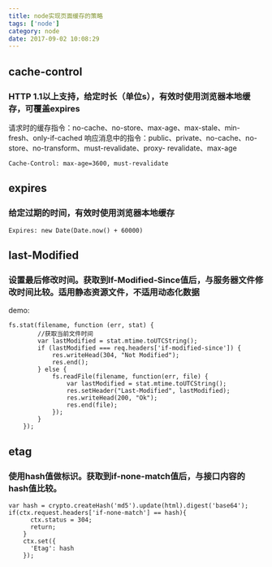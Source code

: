 ```yaml
---
title: node实现页面缓存的策略
tags: ['node']
category: node
date: 2017-09-02 10:08:29
---
```


## cache-control 
### HTTP 1.1以上支持，给定时长（单位s），有效时使用浏览器本地缓存，可覆盖expires
请求时的缓存指令：no-cache、no-store、max-age、max-stale、min-fresh、only-if-cached
响应消息中的指令：public、private、no-cache、no-store、no-transform、must-revalidate、proxy- revalidate、max-age

```
Cache-Control: max-age=3600, must-revalidate
```
## expires 
### 给定过期的时间，有效时使用浏览器本地缓存

```
Expires: new Date(Date.now() + 60000)
```
## last-Modified
### 设置最后修改时间。获取到If-Modified-Since值后，与服务器文件修改时间比较。适用静态资源文件，不适用动态化数据

demo:

```
fs.stat(filename, function (err, stat) {
        //获取当前文件时间
        var lastModified = stat.mtime.toUTCString();
        if (lastModified === req.headers['if-modified-since']) {
            res.writeHead(304, "Not Modified");
            res.end();
        } else {
            fs.readFile(filename, function(err, file) {
                var lastModified = stat.mtime.toUTCString();
                res.setHeader("Last-Modified", lastModified);
                res.writeHead(200, "Ok");
                res.end(file);
            });
        }
    });
```
## etag
### 使用hash值做标识。获取到if-none-match值后，与接口内容的hash值比较。

```
var hash = crypto.createHash('md5').update(html).digest('base64');
if(ctx.request.headers['if-none-match'] == hash){
      ctx.status = 304;
      return;
    }
    ctx.set({
      'Etag': hash
    });
```



